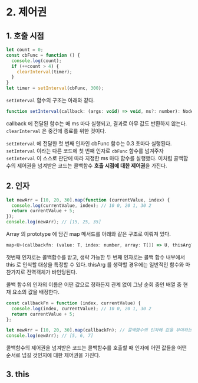 # 2. 제어권

## 1. 호출 시점

```jsx
let count = 0;
const cbFunc = function () {
  console.log(count);
  if (++count > 4) {
    clearInterval(timer);
  }
}
let timer = setInterval(cbFunc, 300);
```

`setInterval` 함수의 구조는 아래와 같다.

```jsx
function setInterval(callback: (args: void) => void, ms?: number): NodeJS.Timer;
```

callback 에 전달된 함수는 매 ms 마다 실행되고, 결과로 아무 값도 반환하지 않는다. `clearInterval` 은 중간에 종료를 위한 것이다.

`setInterval` 에 전달한 첫 번째 인자인 cbFunc 함수는 0.3 초마다 실행된다. `setInterval` 이라는 다른 코드에 첫 번째 인자로 `cbFunc` 함수를 넘겨주자 `setInterval` 이 스스로 판단에 따라 지정한 ms 마다 함수를 실행했다. 이처럼 콜백함수의 제어권을 넘겨받은 코드는 콜백함수 **호출 시점에 대한 제어권**을 가진다.

## 2. 인자

```jsx
let newArr = [10, 20, 30].map(function (currentValue, index) {
  console.log(currentValue, index); // 10 0, 20 1, 30 2
  return currentValue + 5;
});
console.log(newArr); // [15, 25, 35]
```

Array 의 prototype 에 담긴 map 메서드를 아래와 같은 구조로 이뤄져 있다.

```jsx
map<U>(callbackfn: (value: T, index: number, array: T[]) => U, thisArg?: any): U[];
```

첫번째 인자로는 콜백함수를 받고, 생략 가능한 두 번째 인자로는 콜백 함수 내부에서 this 로 인식할 대상을 특정할 수 있다. thisArg 를 생략할 경우에는 일반적인 함수와 마찬가지로 전역객체가 바인딩된다.

콜백 함수의 인자의 이름은 어떤 값으로 정하든지 관계 없이 그냥 순회 중인 배열 중 현재 요소의 값을 배정한다.

```jsx
const callbackFn = function (index, currentValue) {
  console.log(index, currentValue); // 10 0, 20 1, 30 2
  return currentValue + 5;
};

let newArr = [10, 20, 30].map(callbackFn); // 콜백함수의 인자에 값을 부여하는 것에 대한 제어권을 가짐
console.log(newArr); // [5, 6, 7]
```

콜백함수의 제어권을 넘겨받은 코드는 콜백함수를 호출할 때 인자에 어떤 값들을 어떤 순서로 넘길 것인지에 대한 제어권을 가진다.

## 3. this
